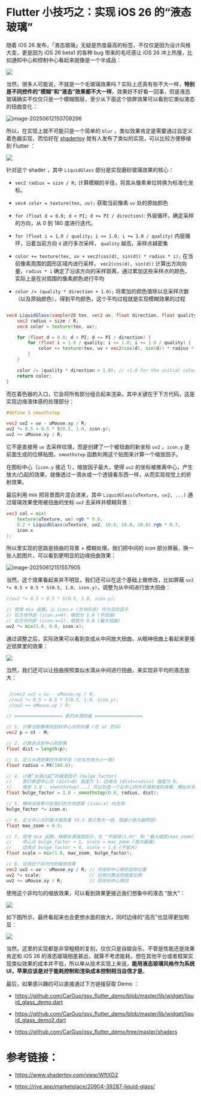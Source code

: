# Flutter 小技巧之：实现 iOS 26 的“液态玻璃”

随着 iOS 26 发布，「液态玻璃」无疑是热度最高的标签，不仅仅是因为设计风格大变，更是因为 iOS 26 beta1 的各种 bug 带来的毛坯感让 iOS 26 冲上热搜，比如通知中心和控制中心看起来就像是一个半成品：

![](https://img.cdn.guoshuyu.cn/image-20250612160347449.png)

当然，很多人可能说，不就是一个毛玻璃效果吗？实际上还真有些不大一样，**特别是不同控件的“模糊”和“液态”效果都不大一样**，效果好不好看一回事，但是液态玻璃确实不仅仅只是一个模糊图层，至少从下面这个锁屏效果可以看到它类似液态的扭曲变化：

![image-20250612150709296](https://img.cdn.guoshuyu.cn/image-20250612150709296.png)

所以，在实现上就不可能只是一个简单的 `blur` ，类似效果肯定是需要通过自定义着色器实现，而恰好在 [shadertoy](https://www.shadertoy.com/view/WftXD2) 就有人发布了类似的实现，可以比较方便移植到 Flutter ：

![](https://img.cdn.guoshuyu.cn/ezgif-46685370b62c01.gif)

针对这个 shader ，其中 `LiquidGlass` 部分是实现磨砂玻璃效果的核心：

- `vec2 radius = size / R;` 计算模糊的半径，将其从像素单位转换为标准化坐标。

- `vec4 color = texture(tex, uv);` 获取当前像素 `uv` 处的原始颜色

- `for (float d = 0.0; d < PI; d += PI / direction)`: 外层循环，确定采样的方向，从 0 到 180 度进行迭代。

- `for (float i = 1.0 / quality; i <= 1.0; i += 1.0 / quality)` 内层循环，沿着当前方向 `d` 进行多次采样， `quality` 越高，采样点越密集

- `color += texture(tex, uv + vec2(cos(d), sin(d)) * radius * i);` 在当前像素周围的圆形区域内进行采样， `vec2(cos(d), sin(d))` 计算出方向向量，`radius * i` 确定了沿该方向的采样距离，通过累加这些采样点的颜色，实际上是在对周围的像素颜色进行平均

- `color /= (quality * direction + 1.0);` 将累加的颜色值除以总采样次数（以及原始颜色），得到平均颜色，这个平均过程就是实现模糊效果的过程

```glsl

vec4 LiquidGlass(sampler2D tex, vec2 uv, float direction, float quality, float size) {
    vec2 radius = size / R;
    vec4 color = texture(tex, uv);

    for (float d = 0.0; d < PI; d += PI / direction) {
        for (float i = 1.0 / quality; i <= 1.0; i += 1.0 / quality) {
            color += texture(tex, uv + vec2(cos(d), sin(d)) * radius * i);
        }
    }

    color /= (quality * direction + 1.0); // +1.0 for the initial color
    return color;
}
```

而在着色器的入口，它会将所有部分组合起来渲染，其中关键在于下方代码，这是实现边缘液体感的处理部分：

```glsl
#define S smoothstep

vec2 uv2 = uv - uMouse.xy / R;
uv2 *= 0.5 + 0.5 * S(0.5, 1.0, icon.y);
uv2 += uMouse.xy / R;
```

它不是直接用 `uv` 去采样纹理，而是创建了一个被扭曲的新坐标 `uv2` ，`icon.y` 是前面生成的位移贴图，`smoothstep`  函数利用这个贴图来计算一个缩放因子。

在图标中心（`icon.y` 接近 1），缩放因子最大，使得 `uv2` 的坐标被推离中心，产生放大/凸起的效果，就像透过一滴水或一个透镜看东西一样，从而实现视觉上的折射效果。

最后利用  mix 把背景图片混合进来，其中  `LiquidGlass(uTexture, uv2, ...)` 通过玻璃效果使用被扭曲的坐标 `uv2`  去采样并模糊背景：

```glsl
vec3 col = mix(
    texture(uTexture, uv).rgb * 0.8,
    0.2 + LiquidGlass(uTexture, uv2, 10.0, 10.0, 20.0).rgb * 0.7,
    icon.x
);
```

所以里实现的思路是扭曲的背景 + 模糊处理，我们把中间的 icon 部分屏蔽，换一张人脸图片，可以看到更明显的边缘扭曲效果：

![image-20250612151557905](https://img.cdn.guoshuyu.cn/image-20250612151557905.png)

当然，这个效果看起来并不明显，我们还可以在这个基础上做修改，比如屏蔽 `uv2 *= 0.5 + 0.5 * S(0.5, 1.0, icon.y)`，调整为从中间进行放大扭曲：

```glsl
//uv2 *= 0.5 + 0.5 * S(0.5, 1.0, icon.y);

// 使用 mix 函数，以 icon.x (方块形状) 作为混合因子
// 在方块外部 (icon.x=0)，缩放为 1.0 (不扭曲)
// 在方块内部 (icon.x=1)，缩放为 0.8 (最大扭曲)
uv2 *= mix(1.0, 0.8, icon.x);
```

通过调整之后，实际效果可以看到变成从中间放大扭曲，从眼神扭曲上看起来更接近锁屏里的效果：

![](https://img.cdn.guoshuyu.cn/image-20250612152654135.png)

当然，我们还可以让扭曲按照类似水滴从中间进行扭曲，来实现非平均的液态放大：

```glsl

 //vec2 uv2 = uv - uMouse.xy / R;
 //uv2 *= 0.5 + 0.5 * S(0.5, 1.0, icon.y);
 //uv2 += uMouse.xy / R;

// ================== 新的水滴扭曲 ==================

// 1. 计算当前像素到鼠标中心点的向量 (在 st 空间)
vec2 p = st - M;

// 2. 计算该点到中心的距离
float dist = length(p);

// 3. 定义水滴效果的作用半径 (应与方块大小一致)
float radius = PX(100.0);

// 4. 计算“水滴凸起”的强度因子 (bulge_factor)
//    我们希望中心点 (dist=0) 强度为 1，边缘点 (dist=radius) 强度为 0。
//    使用 1.0 - smoothstep(...) 可以创造一个从中心向外平滑衰减的效果，模拟水滴的弧度。
float bulge_factor = 1.0 - smoothstep(0.0, radius, dist);

// 5. 确保该效果只在我们的方块遮罩 (icon.x) 内生效
bulge_factor *= icon.x;

// 6. 定义中心点的最大缩放量 (0.5 表示放大一倍，值越小放大越明显)
float max_zoom = 0.5;

// 7. 使用 mix 函数，根据水滴强度因子，在 "不缩放(1.0)" 和 "最大缩放(max_zoom)" 之间插值
//    中心点 bulge_factor ≈ 1, scale ≈ max_zoom (放大最强)
//    边缘点 bulge_factor ≈ 0, scale ≈ 1.0 (不放大)
float scale = mix(1.0, max_zoom, bulge_factor);

// 8. 应用这个非均匀的缩放效果
vec2 uv2 = uv - uMouse.xy / R; // 将坐标中心移到鼠标位置
uv2 *= scale;                  // 应用计算出的缩放比例
uv2 += uMouse.xy / R;          // 将坐标中心移回

```

使用这个非均匀的缩放效果，可以看到效果更接近我们想象中的液态 “放大”：

![](https://img.cdn.guoshuyu.cn/image-20250612153254079.png)

如下图所示，最终看起来也会更想水面的放大，同时边缘的“高亮”也显得更加明显：

![](https://img.cdn.guoshuyu.cn/ezgif-1892016952e2d1.gif)

当然，这里的实现都是非常粗糙的复刻，仅仅只是自娱自乐，不管是性能还是效果肯定和 iOS 26 的液态玻璃相差甚远，就算不考虑能耗，想在其他平台或者框架实现类似效果的成本并不低，所以单从技术实现上来说，**能用液态玻璃风格作为系统 UI，苹果应该是对于能耗控制和渲染成本控制相当自信才是**。

最后，如果感兴趣的可以直接通过下方链接获取 Demo ：

- https://github.com/CarGuo/gsy_flutter_demo/blob/master/lib/widget/liquid_glass_demo.dart

- https://github.com/CarGuo/gsy_flutter_demo/blob/master/lib/widget/liquid_glass_demo2.dart

- https://github.com/CarGuo/gsy_flutter_demo/tree/master/shaders



# 参考链接：

- https://www.shadertoy.com/view/WftXD2

- https://rive.app/marketplace/20904-39287-liquid-glass/